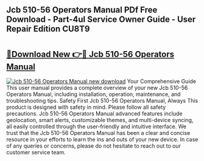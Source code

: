 ## Jcb 510-56 Operators Manual PDf Free Download - Part-4uI Service Owner Guide - User Repair Edition CU8T9

# <h2><a href="http://bc42600.oget.top/?id=Jcb+510-56+Operators+Manual">🔗Download New 👉🔴 Jcb 510-56 Operators Manual</a></h2>

[![Jcb 510-56 Operators Manual new download](https://i.imgur.com/5g1atiW.png)](http://bc42600.oget.top/?id=Jcb+510-56+Operators+Manual)
Your Comprehensive Guide This user manual provides a complete overview of your new Jcb 510-56 Operators Manual, including installation, operation, maintenance, and troubleshooting tips. Safety First Jcb 510-56 Operators Manual, Always This product is designed with safety in mind. Please follow all safety precautions. Jcb 510-56 Operators Manual advanced features include geolocation, smart alerts, customizable themes, and multi-device syncing, all easily controlled through the user-friendly and intuitive interface. We trust that the Jcb 510-56 Operators Manual has been a clear and concise resource in your efforts to learn the ins and outs of your new device. In case of any queries or concerns, please do not hesitate to reach out to our customer service team.
